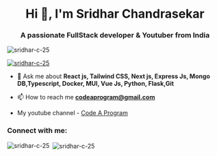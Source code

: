<h1 align="center">Hi 👋, I'm Sridhar Chandrasekar</h1>
<h3 align="center">A passionate FullStack developer & Youtuber from India</h3>

<p align="left"> <img src="https://komarev.com/ghpvc/?username=sridhar-c-25&label=Profile%20views&color=0e75b6&style=flat" alt="sridhar-c-25" /> </p>

<p align="left"> <a href="https://github.com/ryo-ma/github-profile-trophy"><img src="https://github-profile-trophy.vercel.app/?username=sridhar-c-25" alt="sridhar-c-25" /></a> </p>

- 💬 Ask me about **React js, Tailwind CSS, Next js, Express Js, Mongo DB,Typescript, Docker, MUI, Vue Js, Python, Flask,Git**

- 📫 How to reach me **codeaprogram@gmail.com**

- My youtube channel - <a href="https://www.youtube.com/@CodeAProgram">Code A Program</a>

<h3 align="left">Connect with me:</h3>
<p align="left">

</p>


<p><img align="left" src="https://github-readme-stats.vercel.app/api/top-langs?username=sridhar-c-25&show_icons=true&locale=en&layout=compact" alt="sridhar-c-25" /></p>

<p>&nbsp;<img align="center" src="https://github-readme-stats.vercel.app/api?username=sridhar-c-25&show_icons=true&locale=en" alt="sridhar-c-25" /></p>


